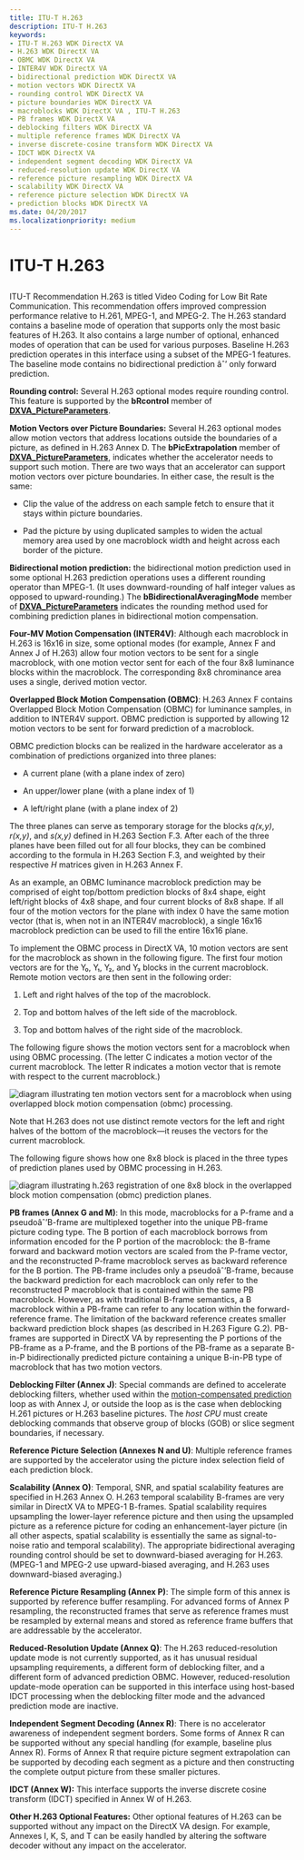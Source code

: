 ```yaml
---
title: ITU-T H.263
description: ITU-T H.263
keywords:
- ITU-T H.263 WDK DirectX VA
- H.263 WDK DirectX VA
- OBMC WDK DirectX VA
- INTER4V WDK DirectX VA
- bidirectional prediction WDK DirectX VA
- motion vectors WDK DirectX VA
- rounding control WDK DirectX VA
- picture boundaries WDK DirectX VA
- macroblocks WDK DirectX VA , ITU-T H.263
- PB frames WDK DirectX VA
- deblocking filters WDK DirectX VA
- multiple reference frames WDK DirectX VA
- inverse discrete-cosine transform WDK DirectX VA
- IDCT WDK DirectX VA
- independent segment decoding WDK DirectX VA
- reduced-resolution update WDK DirectX VA
- reference picture resampling WDK DirectX VA
- scalability WDK DirectX VA
- reference picture selection WDK DirectX VA
- prediction blocks WDK DirectX VA
ms.date: 04/20/2017
ms.localizationpriority: medium
---
```


# ITU-T H.263


## <span id="ddk_itu_t_h_263_gg"></span><span id="DDK_ITU_T_H_263_GG"></span>


ITU-T Recommendation H.263 is titled Video Coding for Low Bit Rate Communication. This recommendation offers improved compression performance relative to H.261, MPEG-1, and MPEG-2. The H.263 standard contains a baseline mode of operation that supports only the most basic features of H.263. It also contains a large number of optional, enhanced modes of operation that can be used for various purposes. Baseline H.263 prediction operates in this interface using a subset of the MPEG-1 features. The baseline mode contains no bidirectional prediction âˆ’ only forward prediction.

**Rounding control:** Several H.263 optional modes require rounding control. This feature is supported by the **bRcontrol** member of [**DXVA\_PictureParameters**](/windows-hardware/drivers/ddi/dxva/ns-dxva-_dxva_pictureparameters).

**Motion Vectors over Picture Boundaries:** Several H.263 optional modes allow motion vectors that address locations outside the boundaries of a picture, as defined in H.263 Annex D. The **bPicExtrapolation** member of [**DXVA\_PictureParameters**](/windows-hardware/drivers/ddi/dxva/ns-dxva-_dxva_pictureparameters), indicates whether the accelerator needs to support such motion. There are two ways that an accelerator can support motion vectors over picture boundaries. In either case, the result is the same:

-   Clip the value of the address on each sample fetch to ensure that it stays within picture boundaries.

-   Pad the picture by using duplicated samples to widen the actual memory area used by one macroblock width and height across each border of the picture.

**Bidirectional motion prediction:** the bidirectional motion prediction used in some optional H.263 prediction operations uses a different rounding operator than MPEG-1. (It uses downward-rounding of half integer values as opposed to upward-rounding.) The **bBidirectionalAveragingMode** member of [**DXVA\_PictureParameters**](/windows-hardware/drivers/ddi/dxva/ns-dxva-_dxva_pictureparameters) indicates the rounding method used for combining prediction planes in bidirectional motion compensation.

**Four-MV Motion Compensation (INTER4V)**: Although each macroblock in H.263 is 16x16 in size, some optional modes (for example, Annex F and Annex J of H.263) allow four motion vectors to be sent for a single macroblock, with one motion vector sent for each of the four 8x8 luminance blocks within the macroblock. The corresponding 8x8 chrominance area uses a single, derived motion vector.

**Overlapped Block Motion Compensation (OBMC)**: H.263 Annex F contains Overlapped Block Motion Compensation (OBMC) for luminance samples, in addition to INTER4V support. OBMC prediction is supported by allowing 12 motion vectors to be sent for forward prediction of a macroblock.

OBMC prediction blocks can be realized in the hardware accelerator as a combination of predictions organized into three planes:

-   A current plane (with a plane index of zero)

-   An upper/lower plane (with a plane index of 1)

-   A left/right plane (with a plane index of 2)

The three planes can serve as temporary storage for the blocks *q(x,y)*, *r(x,y)*, and *s(x,y)* defined in H.263 Section F.3. After each of the three planes have been filled out for all four blocks, they can be combined according to the formula in H.263 Section F.3, and weighted by their respective *H* matrices given in H.263 Annex F.

As an example, an OBMC luminance macroblock prediction may be comprised of eight top/bottom prediction blocks of 8x4 shape, eight left/right blocks of 4x8 shape, and four current blocks of 8x8 shape. If all four of the motion vectors for the plane with index 0 have the same motion vector (that is, when not in an INTER4V macroblock), a single 16x16 macroblock prediction can be used to fill the entire 16x16 plane.

To implement the OBMC process in DirectX VA, 10 motion vectors are sent for the macroblock as shown in the following figure. The first four motion vectors are for the Y₀, Y₁, Y₂, and Y₃ blocks in the current macroblock. Remote motion vectors are then sent in the following order:

1.  Left and right halves of the top of the macroblock.

2.  Top and bottom halves of the left side of the macroblock.

3.  Top and bottom halves of the right side of the macroblock.

The following figure shows the motion vectors sent for a macroblock when using OBMC processing. (The letter C indicates a motion vector of the current macroblock. The letter R indicates a motion vector that is remote with respect to the current macroblock.)

![diagram illustrating ten motion vectors sent for a macroblock when using overlapped block motion compensation (obmc) processing.](images/10vectors.png)

Note that H.263 does not use distinct remote vectors for the left and right halves of the bottom of the macroblock—it reuses the vectors for the current macroblock.

The following figure shows how one 8x8 block is placed in the three types of prediction planes used by OBMC processing in H.263.

![diagram illustrating h.263 registration of one 8x8 block in the overlapped block motion compensation (obmc) prediction planes.](images/h263reg.png)

**PB frames (Annex G and M)**: In this mode, macroblocks for a P-frame and a pseudoâˆ’B-frame are multiplexed together into the unique PB-frame picture coding type. The B portion of each macroblock borrows from information encoded for the P portion of the macroblock: the B-frame forward and backward motion vectors are scaled from the P-frame vector, and the reconstructed P-frame macroblock serves as backward reference for the B portion. The PB-frame includes only a pseudoâˆ’B-frame, because the backward prediction for each macroblock can only refer to the reconstructed P macroblock that is contained within the same PB macroblock. However, as with traditional B-frame semantics, a B macroblock within a PB-frame can refer to any location within the forward-reference frame. The limitation of the backward reference creates smaller backward prediction block shapes (as described in H.263 Figure G.2). PB-frames are supported in DirectX VA by representing the P portions of the PB-frame as a P-frame, and the B portions of the PB-frame as a separate B-in-P bidirectionally predicted picture containing a unique B-in-PB type of macroblock that has two motion vectors.

**Deblocking Filter (Annex J)**: Special commands are defined to accelerate deblocking filters, whether used within the [motion-compensated prediction](motion-compensated-prediction.md) loop as with Annex J, or outside the loop as is the case when deblocking H.261 pictures or H.263 baseline pictures. The *host CPU* must create deblocking commands that observe group of blocks (GOB) or slice segment boundaries, if necessary.

**Reference Picture Selection (Annexes N and U)**: Multiple reference frames are supported by the accelerator using the picture index selection field of each prediction block.

**Scalability (Annex O)**: Temporal, SNR, and spatial scalability features are specified in H.263 Annex O. H.263 temporal scalability B-frames are very similar in DirectX VA to MPEG-1 B-frames. Spatial scalability requires upsampling the lower-layer reference picture and then using the upsampled picture as a reference picture for coding an enhancement-layer picture (in all other aspects, spatial scalability is essentially the same as signal-to-noise ratio and temporal scalability). The appropriate bidirectional averaging rounding control should be set to downward-biased averaging for H.263. (MPEG-1 and MPEG-2 use upward-biased averaging, and H.263 uses downward-biased averaging.)

**Reference Picture Resampling (Annex P)**: The simple form of this annex is supported by reference buffer resampling. For advanced forms of Annex P resampling, the reconstructed frames that serve as reference frames must be resampled by external means and stored as reference frame buffers that are addressable by the accelerator.

**Reduced-Resolution Update (Annex Q)**: The H.263 reduced-resolution update mode is not currently supported, as it has unusual residual upsampling requirements, a different form of deblocking filter, and a different form of advanced prediction OBMC. However, reduced-resolution update-mode operation can be supported in this interface using host-based IDCT processing when the deblocking filter mode and the advanced prediction mode are inactive.

**Independent Segment Decoding (Annex R)**: There is no accelerator awareness of independent segment borders. Some forms of Annex R can be supported without any special handling (for example, baseline plus Annex R). Forms of Annex R that require picture segment extrapolation can be supported by decoding each segment as a picture and then constructing the complete output picture from these smaller pictures.

**IDCT (Annex W):** This interface supports the inverse discrete cosine transform (IDCT) specified in Annex W of H.263.

**Other H.263 Optional Features:** Other optional features of H.263 can be supported without any impact on the DirectX VA design. For example, Annexes I, K, S, and T can be easily handled by altering the software decoder without any impact on the accelerator.

 

